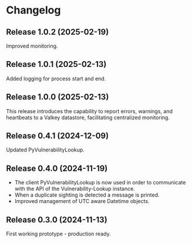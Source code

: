 # Changelog

## Release 1.0.2 (2025-02-19)

Improved monitoring.


## Release 1.0.1 (2025-02-13)

Added logging for process start and end.


## Release 1.0.0 (2025-02-13)

This release introduces the capability to report errors, warnings,
and heartbeats to a Valkey datastore, facilitating centralized monitoring.


## Release 0.4.1 (2024-12-09)

Updated PyVulnerabilityLookup.


## Release 0.4.0 (2024-11-19)

- The client PyVulnerabilityLookup is now used in order to communicate with the API of the Vulnerability-Lookup instance.
- When a duplicate sighting is detected a message is printed.
- Improved management of UTC aware Datetime objects.


##  Release 0.3.0 (2024-11-13)

First working prototype - production ready.
